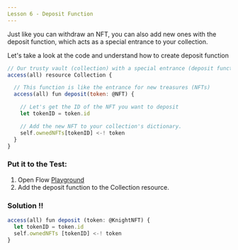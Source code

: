 ```yaml
---
Lesson 6 - Deposit Function
---
```


Just like you can withdraw an NFT, you can also add new ones with the deposit function, which acts as a special entrance to your collection.

Let's take a look at the code and understand how to create deposit function

```jsx
// Our trusty vault (collection) with a special entrance (deposit function)
access(all) resource Collection {

  // This function is like the entrance for new treasures (NFTs)
  access(all) fun deposit(token: @NFT) {

    // Let's get the ID of the NFT you want to deposit
    let tokenID = token.id

    // Add the new NFT to your collection's dictionary.
    self.ownedNFTs[tokenID] <-! token
  }
}
```

### **Put it to the Test:**

1. Open Flow [Playground](https://play.flow.com/)
2. Add the deposit function to the Collection resource.

### Solution !!

```jsx
access(all) fun deposit (token: @KnightNFT) {
  let tokenID = token.id
  self.ownedNFTs [tokenID] <-! token
}
```
